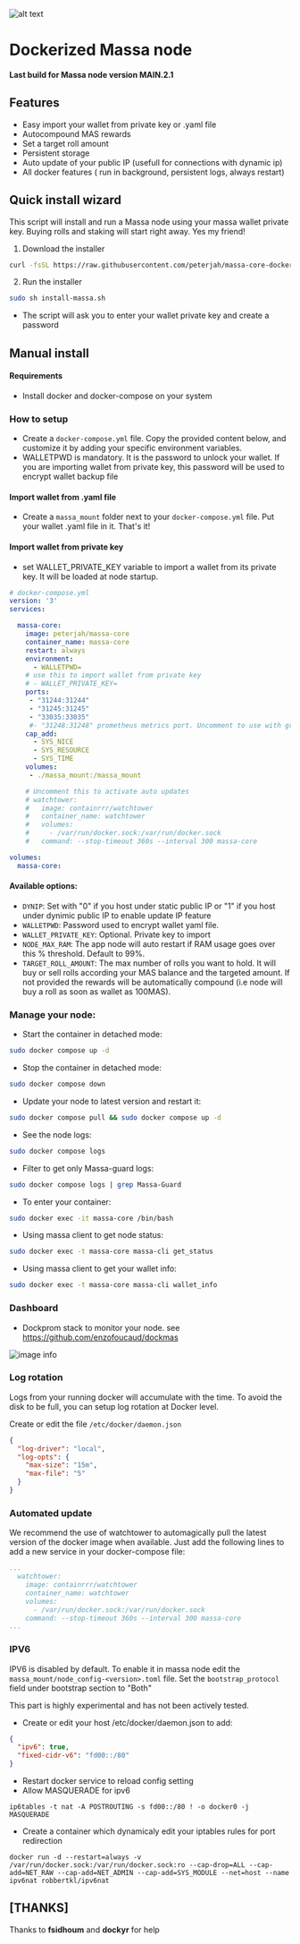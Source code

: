 
![alt text](https://d33wubrfki0l68.cloudfront.net/7df7d7a57a8dda3cc07aab16121b3e3990cf0893/16ccd/portfolio/massa.png)

# Dockerized Massa node #
**Last build for Massa node version MAIN.2.1**

## Features
  * Easy import your wallet from private key or .yaml file
  * Autocompound MAS rewards
  * Set a target roll amount
  * Persistent storage
  * Auto update of your public IP (usefull for connections with dynamic ip)
  * All docker features ( run in background, persistent logs, always restart)

## Quick install wizard

  This script will install and run a Massa node using your massa wallet private key. Buying rolls and staking will start right away. Yes my friend!

 1. Download the installer
   ```bash
   curl -fsSL https://raw.githubusercontent.com/peterjah/massa-core-docker/main/install.sh -o install-massa.sh
   ```

 2. Run the installer
   ```bash
   sudo sh install-massa.sh
   ```
   * The script will ask you to enter your wallet private key and create a password

## Manual install

#### Requirements
  * Install docker and docker-compose on your system

### How to setup

  * Create a `docker-compose.yml` file. Copy the provided content below, and customize it by adding your specific environment variables.
  * WALLETPWD is mandatory. It is the password to unlock your wallet. If you are importing wallet from private key, this password will be used to encrypt wallet backup file

#### Import wallet from .yaml file
  * Create a `massa_mount` folder next to your `docker-compose.yml` file. Put your wallet .yaml file in it. That's it!

#### Import wallet from private key
  * set WALLET_PRIVATE_KEY variable to import a wallet from its private key. It will be loaded at node startup.

```yaml
# docker-compose.yml
version: '3'
services:

  massa-core:
    image: peterjah/massa-core
    container_name: massa-core
    restart: always
    environment:
      - WALLETPWD=
    # use this to import wallet from private key
    # - WALLET_PRIVATE_KEY=
    ports:
     - "31244:31244"
     - "31245:31245"
     - "33035:33035"
     #- "31248:31248" prometheus metrics port. Uncomment to use with grafana dashboard
    cap_add:
      - SYS_NICE
      - SYS_RESOURCE
      - SYS_TIME
    volumes:
     - ./massa_mount:/massa_mount

    # Uncomment this to activate auto updates
    # watchtower:
    #   image: containrrr/watchtower
    #   container_name: watchtower
    #   volumes:
    #     - /var/run/docker.sock:/var/run/docker.sock
    #   command: --stop-timeout 360s --interval 300 massa-core

volumes:
  massa-core:
```
#### Available options:

 - `DYNIP`: Set with "0" if you host under static public IP or "1" if you host under dynimic public IP to enable update IP feature
 - `WALLETPWD`: Password used to encrypt wallet yaml file.
 - `WALLET_PRIVATE_KEY`: Optional. Private key to import
 - `NODE_MAX_RAM`: The app node will auto restart if RAM usage goes over this % threshold. Default to 99%.
 - `TARGET_ROLL_AMOUNT`: The max number of rolls you want to hold. It will buy or sell rolls according your MAS balance and the targeted amount. If not provided the rewards will be automatically compound (i.e node will buy a roll as soon as wallet as 100MAS).

### Manage your node:

  * Start the container in detached mode:
```bash
sudo docker compose up -d
```

  * Stop the container in detached mode:
```bash
sudo docker compose down
```

  * Update your node to latest version and restart it:
```bash
sudo docker compose pull && sudo docker compose up -d
```

  * See the node logs:
```bash
sudo docker compose logs
```

  * Filter to get only Massa-guard logs:
```bash
sudo docker compose logs | grep Massa-Guard
```

  * To enter your container:
```bash
sudo docker exec -it massa-core /bin/bash
```

  * Using massa client to get node status:
```bash
sudo docker exec -t massa-core massa-cli get_status
```

  * Using massa client to get your wallet info:
```bash
sudo docker exec -t massa-core massa-cli wallet_info
```


### Dashboard

  * Dockprom stack to monitor your node.
  see https://github.com/enzofoucaud/dockmas

![image info](./img/dashboard.png)


### Log rotation
  Logs from your running docker will accumulate with the time. To avoid the disk to be full, you can setup log rotation at Docker level.

  Create or edit the file `/etc/docker/daemon.json`
  ```json
  {
    "log-driver": "local",
    "log-opts": {
      "max-size": "15m",
      "max-file": "5"
    }
  }
```

### Automated update
We recommend the use of watchtower to automagically pull the latest version of the docker image when available. Just add the following lines to add a new service in your docker-compose file:
```yaml
...
  watchtower:
    image: containrrr/watchtower
    container_name: watchtower
    volumes:
      - /var/run/docker.sock:/var/run/docker.sock
    command: --stop-timeout 360s --interval 300 massa-core
...
```

### IPV6

IPV6 is disabled by default.
To enable it in massa node edit the `massa_mount/node_config-<version>.toml` file. Set the `bootstrap_protocol` field under bootstrap section to "Both"

This part is highly experimental and has not been actively tested.

- Create or edit your host /etc/docker/daemon.json to add:
```json
{
  "ipv6": true,
  "fixed-cidr-v6": "fd00::/80"
}
```
- Restart docker service to reload config setting
- Allow MASQUERADE for ipv6
```console
ip6tables -t nat -A POSTROUTING -s fd00::/80 ! -o docker0 -j MASQUERADE
```
- Create a container which dynamicaly edit your iptables rules for port redirection
```console
docker run -d --restart=always -v /var/run/docker.sock:/var/run/docker.sock:ro --cap-drop=ALL --cap-add=NET_RAW --cap-add=NET_ADMIN --cap-add=SYS_MODULE --net=host --name ipv6nat robbertkl/ipv6nat
```

## [THANKS] ##
Thanks to **fsidhoum** and **dockyr** for help
